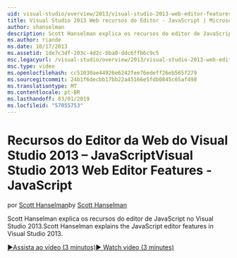 ```yaml
---
uid: visual-studio/overview/2013/visual-studio-2013-web-editor-features-javascript
title: Visual Studio 2013 Web recursos do Editor - JavaScript | Microsoft Docs
author: shanselman
description: Scott Hanselman explica os recursos do editor de JavaScript no Visual Studio 2013.
ms.author: riande
ms.date: 10/17/2013
ms.assetid: 1de7c3df-203c-4d2c-bba0-ddc6ffb6c9c5
msc.legacyurl: /visual-studio/overview/2013/visual-studio-2013-web-editor-features-javascript
msc.type: video
ms.openlocfilehash: cc51030ae44926e6242fee76edeff26eb565f279
ms.sourcegitcommit: 24b1f6decbb17bb22a45166e5fdb0845c65af498
ms.translationtype: MT
ms.contentlocale: pt-BR
ms.lasthandoff: 03/01/2019
ms.locfileid: "57055753"
---
```

<a name="visual-studio-2013-web-editor-features---javascript"></a><span data-ttu-id="6d958-103">Recursos do Editor da Web do Visual Studio 2013 – JavaScript</span><span class="sxs-lookup"><span data-stu-id="6d958-103">Visual Studio 2013 Web Editor Features - JavaScript</span></span>
====================
<span data-ttu-id="6d958-104">por [Scott Hanselman](https://github.com/shanselman)</span><span class="sxs-lookup"><span data-stu-id="6d958-104">by [Scott Hanselman](https://github.com/shanselman)</span></span>

<span data-ttu-id="6d958-105">Scott Hanselman explica os recursos do editor de JavaScript no Visual Studio 2013.</span><span class="sxs-lookup"><span data-stu-id="6d958-105">Scott Hanselman explains the JavaScript editor features in Visual Studio 2013.</span></span>

[<span data-ttu-id="6d958-106">&#9654;Assista ao vídeo (3 minutos)</span><span class="sxs-lookup"><span data-stu-id="6d958-106">&#9654; Watch video (3 minutes)</span></span>](https://channel9.msdn.com/Blogs/ASP-NET-Site-Videos/visual-studio-2013-web-editor-features-javascript)
